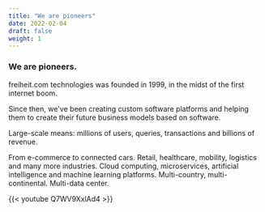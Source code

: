 ```yaml
---
title: "We are pioneers"
date: 2022-02-04
draft: false
weight: 1
---
```


### We are pioneers.
freiheit.com technologies was founded in 1999, in the midst of the first internet boom.

Since then, we've been creating custom software platforms and helping them to create their future business models based on software.

Large-scale means: millions of users, queries, transactions and billions of revenue.

From e-commerce to connected cars. Retail, healthcare, mobility, logistics and many more industries. Cloud computing, microservices, artificial intelligence and machine learning platforms. Multi-country, multi-continental. Multi-data center.

<div class="md:px-40 py-10">
    <div class="fdc-scroll fdc-scroll--slide-left">
      {{< youtube Q7WV9XxlAd4 >}}
    </div>
</div>